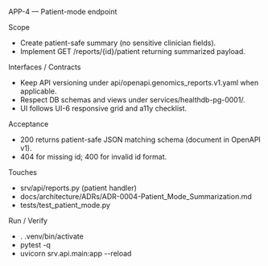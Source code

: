 APP-4 — Patient-mode endpoint

Scope
- Create patient-safe summary (no sensitive clinician fields).
- Implement GET /reports/{id}/patient returning summarized payload.

Interfaces / Contracts
- Keep API versioning under api/openapi.genomics_reports.v1.yaml when applicable.
- Respect DB schemas and views under services/healthdb-pg-0001/.
- UI follows UI-6 responsive grid and a11y checklist.

Acceptance
- 200 returns patient-safe JSON matching schema (document in OpenAPI v1).
- 404 for missing id; 400 for invalid id format.

Touches
- srv/api/reports.py (patient handler)
- docs/architecture/ADRs/ADR-0004-Patient_Mode_Summarization.md
- tests/test_patient_mode.py

Run / Verify
- . .venv/bin/activate
- pytest -q
- uvicorn srv.api.main:app --reload
